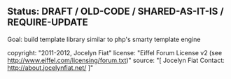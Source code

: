 Status: DRAFT / OLD-CODE / SHARED-AS-IT-IS / REQUIRE-UPDATE
---------------
Goal: build template library similar to php's smarty template engine


copyright: "2011-2012, Jocelyn Fiat"
license: "Eiffel Forum License v2 (see http://www.eiffel.com/licensing/forum.txt)"
source: "[
		Jocelyn Fiat
		Contact: http://about.jocelynfiat.net/
	]"
